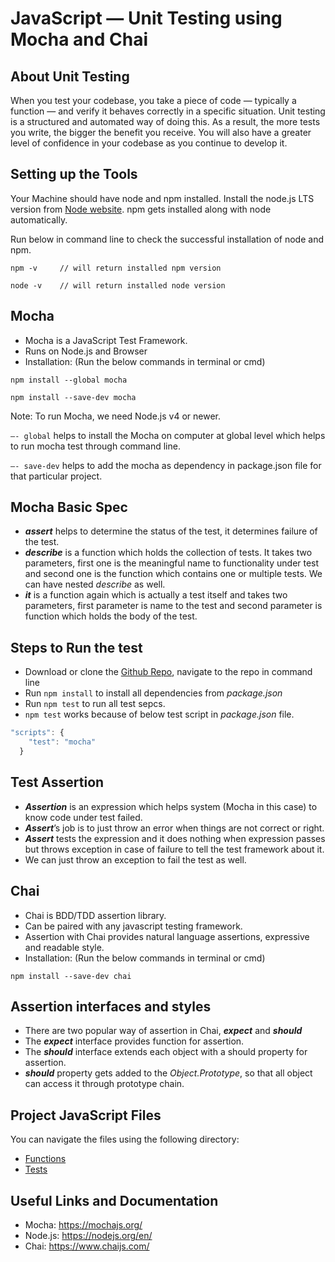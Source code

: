 # JavaScript — Unit Testing using Mocha and Chai

## About Unit Testing
When you test your codebase, you take a piece of code — typically a function — and verify it behaves correctly in a specific situation. Unit testing is a structured and automated way of doing this. As a result, the more tests you write, the bigger the benefit you receive. You will also have a greater level of confidence in your codebase as you continue to develop it.

## Setting up the Tools
Your Machine should have node and npm installed.
Install the node.js LTS version from [Node website](https://nodejs.org/en/). npm gets installed along with node automatically.

Run below in command line to check the successful installation of node and npm.

`npm -v     // will return installed npm version`

`node -v    // will return installed node version`


## Mocha

* Mocha is a JavaScript Test Framework.
* Runs on Node.js and Browser
* Installation: (Run the below commands in terminal or cmd)

`npm install --global mocha`

`npm install --save-dev mocha`

Note: To run Mocha, we need Node.js v4 or newer.

`—- global` helps to install the Mocha on computer at global level which helps to run mocha test through command line.

`—- save-dev` helps to add the mocha as dependency in package.json file for that particular project.

## Mocha Basic Spec

* _**assert**_ helps to determine the status of the test, it determines failure of the test.
* _**describe**_ is a function which holds the collection of tests. It takes two parameters, first one is the meaningful name to functionality under test and second one is the function which contains one or multiple tests. We can have nested _describe_ as well.
* _**it**_ is a function again which is actually a test itself and takes two parameters, first parameter is name to the test and second parameter is function which holds the body of the test.

## Steps to Run the test

* Download or clone the [Github Repo](https://github.com/guram21/Unit_testing), navigate to the repo in command line
* Run `npm install` to install all dependencies from _package.json_
* Run `npm test` to run all test sepcs.
* `npm test` works because of below test script in _package.json_ file.

```javascript
"scripts": {
    "test": "mocha"
  }
```

## Test Assertion

* _**Assertion**_ is an expression which helps system (Mocha in this case) to know code under test failed.
* _**Assert**_’s job is to just throw an error when things are not correct or right.
* _**Assert**_ tests the expression and it does nothing when expression passes but throws exception in case of failure to tell the test framework about it.
* We can just throw an exception to fail the test as well.

## Chai

* Chai is BDD/TDD assertion library.
* Can be paired with any javascript testing framework.
* Assertion with Chai provides natural language assertions, expressive and readable style.
* Installation: (Run the below commands in terminal or cmd)

`npm install --save-dev chai`

## Assertion interfaces and styles

* There are two popular way of assertion in Chai, _**expect**_ and _**should**_
* The _**expect**_ interface provides function for assertion.
* The _**should**_ interface extends each object with a should property for assertion.
* _**should**_ property gets added to the _Object.Prototype_, so that all object can access it through prototype chain.

## Project JavaScript Files

You can navigate the files using the following directory:
* [Functions](index.js)
* [Tests](test)

## Useful Links and Documentation

* Mocha: https://mochajs.org/
* Node.js: https://nodejs.org/en/
* Chai: https://www.chaijs.com/

